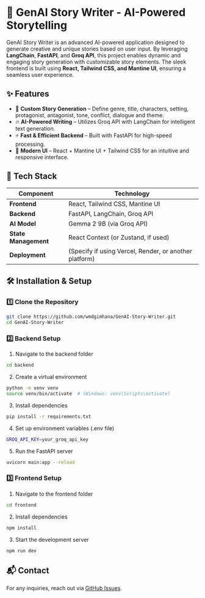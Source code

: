 # 🚀 GenAI Story Writer - AI-Powered Storytelling

GenAI Story Writer is an advanced AI-powered application designed to generate creative and unique stories based on user input. By leveraging **LangChain**, **FastAPI**, and **Groq API**, this project enables dynamic and engaging story generation with customizable story elements. The sleek frontend is built using **React, Tailwind CSS, and Mantine UI**, ensuring a seamless user experience.

## ✨ Features

- 📝 **Custom Story Generation** – Define genre, title, characters, setting, protagonist, antagonist, tone, conflict, dialogue and theme.
- 🔥 **AI-Powered Writing** – Utilizes Groq API with LangChain for intelligent text generation.
- ⚡ **Fast & Efficient Backend** – Built with FastAPI for high-speed processing.
- 🎨 **Modern UI** – React + Mantine UI + Tailwind CSS for an intuitive and responsive interface.

## 🚀 Tech Stack

| Component  | Technology |
|------------|-----------|
| **Frontend** | React, Tailwind CSS, Mantine UI |
| **Backend**  | FastAPI, LangChain, Groq API |
| **AI Model** | Gemma 2 9B (via Groq API) |
| **State Management** | React Context (or Zustand, if used) |
| **Deployment** | (Specify if using Vercel, Render, or another platform) |

## 🛠 Installation & Setup

### **1️⃣ Clone the Repository**
```sh
git clone https://github.com/wmdgimhana/GenAI-Story-Writer.git
cd GenAI-Story-Writer
```
### **2️⃣ Backend Setup**
1. Navigate to the backend folder
```sh
cd backend
```
2. Create a virtual environment
```sh
python -m venv venv
source venv/bin/activate  # (Windows: venv\Scripts\activate)
```
3. Install dependencies
```sh
pip install -r requirements.txt
```
4. Set up environment variables (.env file)
```sh
GROQ_API_KEY=your_groq_api_key
```
5. Run the FastAPI server
```sh
uvicorn main:app --reload
```

### **3️⃣ Frontend Setup**
1. Navigate to the frontend folder
```sh
cd frontend
```
2. Install dependencies
```sh
npm install
```
3. Start the development server
```sh
npm run dev
```

## 📬 Contact
For any inquiries, reach out via [GitHub Issues](https://github.com/wmdgimhana/GenAI-Story-Writer.git/issues).
